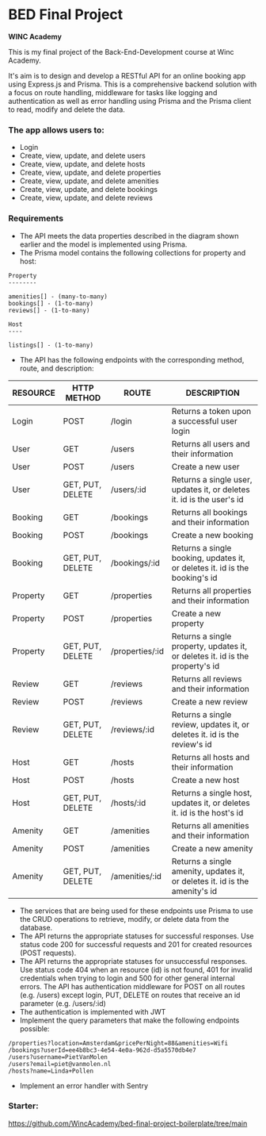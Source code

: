 # BED Final Project
**WINC Academy**

This is my final project of the Back-End-Development course at Winc Academy.

It's aim is to design and develop a RESTful API for an online booking app using Express.js and Prisma.
This is a comprehensive backend solution with a focus on route handling, middleware for tasks like logging and authentication as well as error handling using Prisma and the Prisma client to read, modify and delete the data.

### The app allows users to:

- Login 
- Create, view, update, and delete users
- Create, view, update, and delete hosts
- Create, view, update, and delete properties
- Create, view, update, and delete amenities
- Create, view, update, and delete bookings
- Create, view, update, and delete reviews

### Requirements

-   The API meets the data properties described in the diagram shown earlier and the model is implemented using Prisma.
-   The Prisma model contains the following collections for property and host:
```
Property
--------

amenities[] - (many-to-many)
bookings[] - (1-to-many)
reviews[] - (1-to-many)

Host
----

listings[] - (1-to-many)
```
-   The API has the following endpoints with the corresponding method, route, and description:

| RESOURCE | HTTP METHOD | ROUTE | DESCRIPTION |
|--|--|--|--|
| Login | POST | /login | Returns a token upon a successful user login |
| User | GET | /users | Returns all users and their information |
| User | POST | /users | Create a new user |
| User | GET, PUT, DELETE | /users/:id | Returns a single user, updates it, or deletes it. id is the user's id |
| Booking | GET | /bookings | Returns all bookings and their information |
| Booking | POST | /bookings | Create a new booking |
| Booking | GET, PUT, DELETE | /bookings/:id | Returns a single booking, updates it, or deletes it. id is the booking's id |
| Property | GET | /properties | Returns all properties and their information |
| Property | POST | /properties | Create a new property |
| Property | GET, PUT, DELETE | /properties/:id | Returns a single property, updates it, or deletes it. id is the property's id |
| Review | GET | /reviews | Returns all reviews and their information |
| Review | POST | /reviews | Create a new review |
| Review | GET, PUT, DELETE | /reviews/:id | Returns a single review, updates it, or deletes it. id is the review's id |
| Host | GET | /hosts | Returns all hosts and their information |
| Host | POST | /hosts | Create a new host |
| Host | GET, PUT, DELETE | /hosts/:id | Returns a single host, updates it, or deletes it. id is the host's id |
| Amenity | GET | /amenities | Returns all amenities and their information |
| Amenity | POST | /amenities | Create a new amenity |
| Amenity | GET, PUT, DELETE | /amenities/:id | Returns a single amenity, updates it, or deletes it. id is the amenity's id |

-   The services that are being used for these endpoints use Prisma to use the CRUD operations to retrieve, modify, or delete data from the database. 
-   The API returns the appropriate statuses for successful responses. Use status code 200 for successful requests and 201 for created resources (POST requests). 
-   The API returns the appropriate statuses for unsuccessful responses. Use status code 404 when an resource (id) is not found, 401 for invalid credentials when trying to login and 500 for other general internal errors. 
The API has authentication middleware for POST on all routes (e.g. /users) except login, PUT, DELETE on routes that receive an id parameter (e.g. /users/:id)
- The authentication is implemented with JWT
- Implement the query parameters that make the following endpoints possible: 
```
/properties?location=Amsterdam&pricePerNight=88&amenities=Wifi
/bookings?userId=ee4b8bc3-4e54-4e0a-962d-d5a5570db4e7
/users?username=PietVanMolen
/users?email=piet@vanmolen.nl
/hosts?name=Linda+Pollen
```
- Implement an error handler with Sentry

### Starter:
https://github.com/WincAcademy/bed-final-project-boilerplate/tree/main
